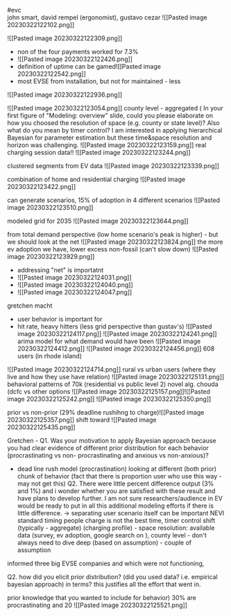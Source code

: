 #evc  
john smart, david rempel (ergonomist), gustavo cezar
![[Pasted image 20230322122102.png]]

![[Pasted image 20230322122309.png]]
- non of the four payments worked for 7.3%
- ![[Pasted image 20230322122426.png]]
- definition of uptime can be gamed![[Pasted image 20230322122542.png]]
- most EVSE from installation, but not for maintained - less 

![[Pasted image 20230322122936.png]]

![[Pasted image 20230322123054.png]]
county level - aggregated (
In your first figure of "Modeling: overview" slide, could you please elaborate on how you choosed the resolution of space (e.g. county or state level)? Also what do you mean by timer control? I am interested in applying hierarchical Bayesian for parameter estimation but these time&space resolution and horizon was challenging.
![[Pasted image 20230322123159.png]]
real charging session data!! ![[Pasted image 20230322123244.png]]

clustered segments from EV data
![[Pasted image 20230322123339.png]]

combination of home and residential charging ![[Pasted image 20230322123422.png]]

can generate scenarios, 15% of adoption in 4 different scenarios
![[Pasted image 20230322123510.png]]

modeled grid for 2035
![[Pasted image 20230322123644.png]]

from total demand perspective (low home scenario's peak is higher) - but we should look at the net
![[Pasted image 20230322123824.png]] 
the more ev adoption we have, lower excess non-fossil (can't slow down)
![[Pasted image 20230322123929.png]]

- addressing "net" is importatnt
- ![[Pasted image 20230322124031.png]]
- ![[Pasted image 20230322124040.png]]
- ![[Pasted image 20230322124047.png]]

gretchen macht
- user behavior is important for 
 - hit rate, heavy hitters (less grid perspective than gustav's)
![[Pasted image 20230322124117.png]]
![[Pasted image 20230322124241.png]]
arima model for what demand would have been ![[Pasted image 20230322124412.png]]
![[Pasted image 20230322124456.png]]
608 users (in rhode island) 

![[Pasted image 20230322124714.png]]
rural vs urban users (where they live and how they use have relation) ![[Pasted image 20230322125131.png]]
behavioral patterns of 70k (residential vs public level 2) novel alg. chouda (dcfc vs other options
![[Pasted image 20230322125157.png]]![[Pasted image 20230322125242.png]]
![[Pasted image 20230322125350.png]]

prior vs non-prior (29% deadline rushihng to charge)![[Pasted image 20230322125357.png]]
shift toward ![[Pasted image 20230322125435.png]]

Gretchen - 
Q1. Was your motivation to apply Bayesian approach because you had clear evidence of different prior distribution for each behavior (procrastinating vs non- procrastinating and anxious vs non-anxious)? 
- dead line rush model (procrastination) looking at different (both prior) chunk of behavior (fact that there is proportion user who use this way - may not get this)
Q2. There were little percent difference output (3% and 1%) and i wonder whether you are satisfied with these result and have plans to develop further. I am not sure researchers/audience in EV would be ready to  put in all this additional modeling efforts if there is little difference.
-> separating user scenario itself can be important 
NEVI standard 
timing people charge is not the best time, 
timer control shift (typically - aggregate) (charging profile) - space resolution: available data (survey, ev adoption, google search on ), county level - don't always need to dive deep (based on assumption) - couple of assumption

informed three big EVSE companies and which were not functioning, 

Q2. how did you elicit prior distribution? (did you used data? i.e. empirical bayesian approach)
in terms?  this justifies all the effort that went in.

prior knowledge that you wanted to include for behavior) 30% are procrastinating and 20
![[Pasted image 20230322125521.png]]